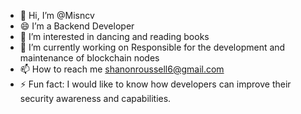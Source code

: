 - 👋 Hi, I’m @Misncv
- 😄 I’m a Backend Developer
- 👀 I’m interested in dancing and reading books
- 🌱 I’m currently working on Responsible for the development and maintenance of blockchain nodes
- 📫 How to reach me shanonroussell6@gmail.com
- ⚡ Fun fact: I would like to know how developers can improve their security awareness and capabilities.

<!---
Misncv/Misncv is a ✨ special ✨ repository because its `README.md` (this file) appears on your GitHub profile.
You can click the Preview link to take a look at your changes.
--->
